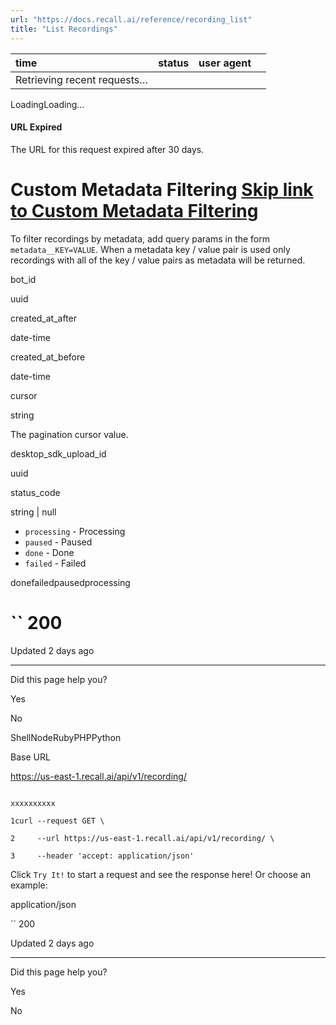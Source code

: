 ```yaml
---
url: "https://docs.recall.ai/reference/recording_list"
title: "List Recordings"
---
```


| time | status | user agent |  |
| :-- | :-- | :-- | :-- |
| Retrieving recent requests… |

LoadingLoading…

#### URL Expired

The URL for this request expired after 30 days.

# Custom Metadata Filtering   [Skip link to Custom Metadata Filtering](https://docs.recall.ai/reference/recording_list\#custom-metadata-filtering)

To filter recordings by metadata, add query params in the form `metadata__KEY=VALUE`. When a metadata key / value pair is used only recordings with all of the key / value pairs as metadata will be returned.

bot\_id

uuid

created\_at\_after

date-time

created\_at\_before

date-time

cursor

string

The pagination cursor value.

desktop\_sdk\_upload\_id

uuid

status\_code

string \| null

- `processing` \- Processing
- `paused` \- Paused
- `done` \- Done
- `failed` \- Failed

donefailedpausedprocessing

# `` 200

Updated 2 days ago

* * *

Did this page help you?

Yes

No

ShellNodeRubyPHPPython

Base URL

https://us-east-1.recall.ai/api/v1/recording/

```

xxxxxxxxxx

1curl --request GET \

2     --url https://us-east-1.recall.ai/api/v1/recording/ \

3     --header 'accept: application/json'

```

Click `Try It!` to start a request and see the response here! Or choose an example:

application/json

`` 200

Updated 2 days ago

* * *

Did this page help you?

Yes

No